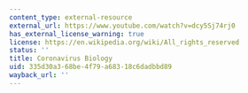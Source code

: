 ```yaml
---
content_type: external-resource
external_url: https://www.youtube.com/watch?v=dcy5Sj74rj0
has_external_license_warning: true
license: https://en.wikipedia.org/wiki/All_rights_reserved
status: ''
title: Coronavirus Biology
uid: 335d30a3-68be-4f79-a683-18c6dadbbd89
wayback_url: ''
---
```

